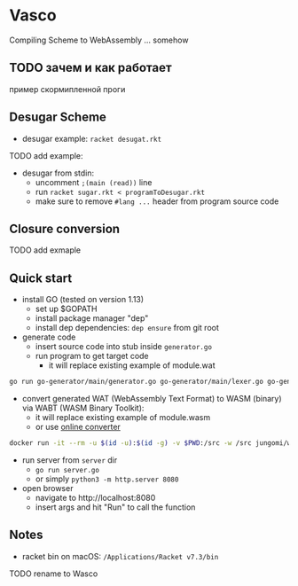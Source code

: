 # Vasco

Compiling Scheme to WebAssembly ... somehow 


## TODO зачем и как работает 
пример скормипленной проги


## Desugar Scheme

- desugar example: `racket desugat.rkt`

TODO add example:

- desugar from stdin:
  - uncomment `;(main (read))` line
  - run `racket sugar.rkt < programToDesugar.rkt`
  - make sure to remove `#lang ...` header from program source code


## Closure conversion

TODO add exmaple


## Quick start 

- install GO (tested on version 1.13)
  - set up $GOPATH
  - install package manager "dep"
  - install dep dependencies: `dep ensure` from git root
- generate code 
  - insert source code into stub inside `generator.go`
  - run program to get target code
    - it will replace existing example of module.wat
```bash
go run go-generator/main/generator.go go-generator/main/lexer.go go-generator/main/parser.go go-generator/main/utils.go
```
  
- convert generated WAT (WebAssembly Text Format) to WASM (binary) via WABT (WASM Binary Toolkit):
   - it will replace existing example of module.wasm
   - or use [online converter](https://webassembly.github.io/wabt/demo/wat2wasm) 
```bash
docker run -it --rm -u $(id -u):$(id -g) -v $PWD:/src -w /src jungomi/wabt wat2wasm server/module.wat -o server/module.wasm
```
- run server from `server` dir
  - `go run server.go`
  - or simply `python3 -m http.server 8080`
- open browser
  - navigate to http://localhost:8080
  - insert args and hit "Run" to call the function


## Notes

- racket bin on macOS: `/Applications/Racket v7.3/bin`



TODO rename to Wasco
